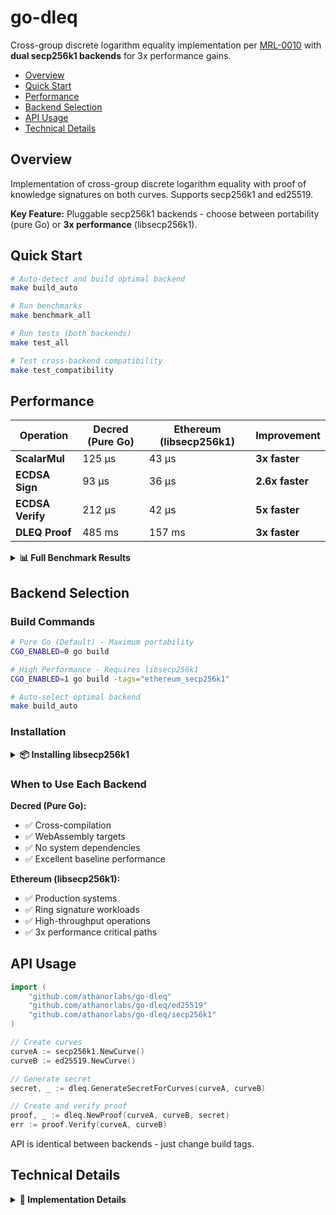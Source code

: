 # go-dleq <!-- omit in toc -->

Cross-group discrete logarithm equality implementation per [MRL-0010](https://www.getmonero.org/resources/research-lab/pubs/MRL-0010.pdf) with **dual secp256k1 backends** for 3x performance gains.

- [Overview](#overview)
- [Quick Start](#quick-start)
- [Performance](#performance)
- [Backend Selection](#backend-selection)
- [API Usage](#api-usage)
- [Technical Details](#technical-details)

## Overview

Implementation of cross-group discrete logarithm equality with proof of knowledge signatures on both curves. Supports secp256k1 and ed25519.

**Key Feature:** Pluggable secp256k1 backends - choose between portability (pure Go) or **3x performance** (libsecp256k1).

## Quick Start

```bash
# Auto-detect and build optimal backend
make build_auto

# Run benchmarks
make benchmark_all

# Run tests (both backends)
make test_all

# Test cross-backend compatibility
make test_compatibility
```

## Performance

| Operation | Decred (Pure Go) | Ethereum (libsecp256k1) | **Improvement** |
|-----------|------------------|-------------------------|-----------------|
| **ScalarMul** | 125 μs | 43 μs | **3x faster** |
| **ECDSA Sign** | 93 μs | 36 μs | **2.6x faster** |
| **ECDSA Verify** | 212 μs | 42 μs | **5x faster** |
| **DLEQ Proof** | 485 ms | 157 ms | **3x faster** |

<details>
<summary><b>📊 Full Benchmark Results</b></summary>

### Apple M1 Max Results

| Operation | Decred | Ethereum | Improvement |
|-----------|--------|----------|-------------|
| ScalarBaseMul | 36 μs | 43 μs | Similar |
| ScalarMul | 125 μs | 43 μs | 3.0x faster |
| Sign | 93 μs | 36 μs | 2.6x faster |
| Verify | 212 μs | 42 μs | 5.0x faster |
| DLEQ Proof Generation | 485 ms | 157 ms | 3.1x faster |
| DLEQ Proof Verification | 413 ms | 131 ms | 3.2x faster |
| Parallel ScalarMul | 18 μs | 6 μs | 3.0x faster |

### Memory Usage

- **Decred:** 136 B/op, 2 allocations
- **Ethereum:** 336 B/op, 8 allocations (optimization TODO)

### Run Your Own Benchmarks

```bash
make benchmark_all              # Full comparison
go run cmd/benchmark/main.go -compare -duration=10s
```

</details>

## Backend Selection

### Build Commands

```bash
# Pure Go (Default) - Maximum portability
CGO_ENABLED=0 go build

# High Performance - Requires libsecp256k1
CGO_ENABLED=1 go build -tags="ethereum_secp256k1"

# Auto-select optimal backend
make build_auto
```

### Installation

<details>
<summary><b>📦 Installing libsecp256k1</b></summary>

**macOS:**
```bash
brew install libsecp256k1
```

**Ubuntu/Debian:**
```bash
sudo apt install libsecp256k1-dev
```

**Alpine:**
```bash
apk add libsecp256k1-dev
```

</details>

### When to Use Each Backend

**Decred (Pure Go):**
- ✅ Cross-compilation
- ✅ WebAssembly targets
- ✅ No system dependencies
- ✅ Excellent baseline performance

**Ethereum (libsecp256k1):**
- ✅ Production systems
- ✅ Ring signature workloads
- ✅ High-throughput operations
- ✅ 3x performance critical paths

## API Usage

```go
import (
    "github.com/athanorlabs/go-dleq"
    "github.com/athanorlabs/go-dleq/ed25519"
    "github.com/athanorlabs/go-dleq/secp256k1"
)

// Create curves
curveA := secp256k1.NewCurve()
curveB := ed25519.NewCurve()

// Generate secret
secret, _ := dleq.GenerateSecretForCurves(curveA, curveB)

// Create and verify proof
proof, _ := dleq.NewProof(curveA, curveB, secret)
err := proof.Verify(curveA, curveB)
```

API is identical between backends - just change build tags.

## Technical Details

<details>
<summary><b>🔧 Implementation Details</b></summary>

### Architecture

- **Backend selection:** Build-time via tags (not runtime)
- **Files:**
  - `secp256k1/curve_decred.go` - Pure Go implementation
  - `secp256k1/curve_ethereum.go` - libsecp256k1 wrapper (build tag: `ethereum_secp256k1`)

### Optimizations

The Ethereum backend replaces critical operations:

| Decred (Pure Go) | Ethereum (libsecp256k1) |
|------------------|-------------------------|
| `secp256k1.ScalarMultNonConst` | `ethsecp256k1.S256().ScalarMult` |
| `secp256k1.ScalarBaseMultNonConst` | `ethsecp256k1.S256().ScalarBaseMult` |
| `ecdsa.SignASN1` | `ethsecp256k1.Sign` |
| `ecdsa.VerifyASN1` | `ethsecp256k1.VerifySignature` |

### Compatibility Testing

Backend consistency is verified through deterministic tests:
- **Mathematical equivalence:** Same inputs produce identical outputs
- **Signature correctness:** All backends generate valid signatures
- **DLEQ proof integrity:** Proofs verify correctly across implementations
- **Deterministic behavior:** Known test vectors ensure repeatability

```bash
make test_compatibility           # Run compatibility tests
go test -run TestBackendCompatibility  # Direct test execution
```

### Performance TODOs

- `TODO_OPTIMIZE`: Reduce Ethereum backend allocations (8 → 4-6)
- `TODO_OPTIMIZE`: ScalarBaseMul slower than Decred (43μs vs 36μs)
- `TODO_IMPROVE`: Replace panics with error returns

### Shannon SDK Impact

The PATH → Shannon SDK → Ring-go → go-dleq pipeline achieves:
- **Ring signatures:** ~3x faster
- **DLEQ proofs:** ~3x faster
- **Parallel ops:** ~3x better scaling

</details>
